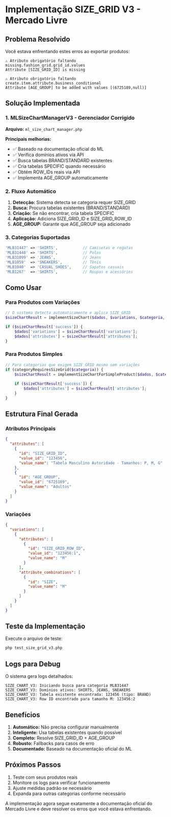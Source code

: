 # Implementação SIZE_GRID V3 - Mercado Livre

## Problema Resolvido

Você estava enfrentando estes erros ao exportar produtos:

```
⚠️ Atributo obrigatório faltando
missing.fashion_grid.grid_id.values
Attribute [SIZE_GRID_ID] is missing

⚠️ Atributo obrigatório faltando  
create.item.attribute.business_conditional
Attribute [AGE_GROUP] to be added with values [(6725189,null)]
```

## Solução Implementada

### 1. **MLSizeChartManagerV3** - Gerenciador Corrigido

**Arquivo:** `ml_size_chart_manager.php`

**Principais melhorias:**
- ✅ Baseado na documentação oficial do ML
- ✅ Verifica domínios ativos via API
- ✅ Busca tabelas BRAND/STANDARD existentes
- ✅ Cria tabelas SPECIFIC quando necessário
- ✅ Obtém ROW_IDs reais via API
- ✅ Implementa AGE_GROUP automaticamente

### 2. **Fluxo Automático**

1. **Detecção:** Sistema detecta se categoria requer SIZE_GRID
2. **Busca:** Procura tabelas existentes (BRAND/STANDARD)
3. **Criação:** Se não encontrar, cria tabela SPECIFIC
4. **Aplicação:** Adiciona SIZE_GRID_ID e SIZE_GRID_ROW_ID
5. **AGE_GROUP:** Garante que AGE_GROUP seja adicionado

### 3. **Categorias Suportadas**

```php
'MLB31447' => 'SHIRTS',           // Camisetas e regatas
'MLB31448' => 'SHIRTS',           // Polos  
'MLB31099' => 'JEANS',            // Jeans
'MLB1059'  => 'SNEAKERS',         // Tênis
'MLB1040'  => 'CASUAL_SHOES',     // Sapatos casuais
'MLB1267'  => 'SHIRTS',           // Roupas e acessórios
```

## Como Usar

### Para Produtos com Variações

```php
// O sistema detecta automaticamente e aplica SIZE_GRID
$sizeChartResult = implementSizeChart($dados, $variations, $categoria, $produto);

if ($sizeChartResult['success']) {
    $dados['variations'] = $sizeChartResult['variations'];
    $dados['attributes'] = $sizeChartResult['attributes'];
}
```

### Para Produtos Simples

```php
// Para categorias que exigem SIZE_GRID mesmo sem variações
if (categoryRequiresSizeGrid($categoria)) {
    $sizeChartResult = implementSizeChartForSimpleProduct($dados, $categoria);
    
    if ($sizeChartResult['success']) {
        $dados['attributes'] = $sizeChartResult['attributes'];
    }
}
```

## Estrutura Final Gerada

### Atributos Principais
```json
{
  "attributes": [
    {
      "id": "SIZE_GRID_ID",
      "value_id": "123456",
      "value_name": "Tabela Masculino Autoridade - Tamanhos: P, M, G"
    },
    {
      "id": "AGE_GROUP", 
      "value_id": "6725189",
      "value_name": "Adultos"
    }
  ]
}
```

### Variações
```json
{
  "variations": [
    {
      "attributes": [
        {
          "id": "SIZE_GRID_ROW_ID",
          "value_id": "123456:1",
          "value_name": "M"
        }
      ],
      "attribute_combinations": [
        {
          "id": "SIZE",
          "value_name": "M"
        }
      ]
    }
  ]
}
```

## Teste da Implementação

Execute o arquivo de teste:
```bash
php test_size_grid_v3.php
```

## Logs para Debug

O sistema gera logs detalhados:
```
SIZE_CHART_V3: Iniciando busca para categoria MLB31447
SIZE_CHART_V3: Domínios ativos: SHIRTS, JEANS, SNEAKERS
SIZE_CHART_V3: Tabela existente encontrada: 123456 (tipo: BRAND)
SIZE_CHART_V3: Row ID encontrado para tamanho M: 123456:2
```

## Benefícios

1. **Automático:** Não precisa configurar manualmente
2. **Inteligente:** Usa tabelas existentes quando possível
3. **Completo:** Resolve SIZE_GRID_ID + AGE_GROUP
4. **Robusto:** Fallbacks para casos de erro
5. **Documentado:** Baseado na documentação oficial do ML

## Próximos Passos

1. Teste com seus produtos reais
2. Monitore os logs para verificar funcionamento
3. Ajuste medidas padrão se necessário
4. Expanda para outras categorias conforme necessário

A implementação agora segue exatamente a documentação oficial do Mercado Livre e deve resolver os erros que você estava enfrentando.
